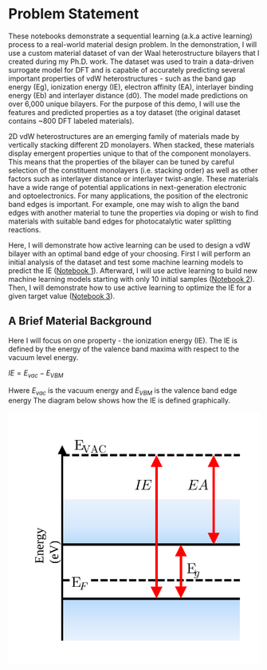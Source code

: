 # Problem Statement  

These notebooks demonstrate a sequential learning (a.k.a active learning) process to a real-world material design problem. In the demonstration, I will use a custom material dataset of van der Waal heterostructure bilayers that I created during my Ph.D. work. The dataset was used to train a data-driven surrogate model for DFT and is capable of accurately predicting several important properties of vdW heterostructures - such as the band gap energy (Eg), ionization energy (IE), electron affinity (EA), interlayer binding energy (Eb) and interlayer distance (d0). The model made predictions on over 6,000 unique bilayers. For the purpose of this demo, I will use the features and predicted properties as a toy dataset (the original dataset contains ~800 DFT labeled materials). 

2D vdW heterostructures are an emerging family of materials made by vertically stacking different 2D monolayers. When stacked, these materials display emergent properties unique to that of the component monolayers. This means that the properties of the bilayer can be tuned by careful selection of the constituent monolayers (i.e. stacking order) as well as other factors such as interlayer distance or interlayer twist-angle. These materials have a wide range of potential applications in next-generation electronic and optoelectronics. For many applications, the position of the electronic band edges is important. For example, one may wish to align the band edges with another material to tune the properties via doping or wish to find materials with suitable band edges for photocatalytic water splitting reactions. 

Here, I will demonstrate how active learning can be used to design a vdW bilayer with an optimal band edge of your choosing. First I will perform an initial analysis of the dataset and test some machine learning models to predict the IE ([Notebook 1](https://github.com/dwillhelm/ActiveHetML/blob/main/notebooks/01-data_exploration.ipynb)). Afterward, I will use active learning to build new machine learning models starting with only 10 initial samples ([Notebook 2](https://github.com/dwillhelm/ActiveHetML/blob/main/notebooks/01-data_exploration.ipynb)). Then, I will demonstrate how to use active learning to optimize the IE for a given target value ([Notebook 3](https://github.com/dwillhelm/ActiveHetML/blob/main/notebooks/03-active_learning_property_optimization.ipynb)). 


## A Brief Material Background

Here I will focus on one property - the ionization energy (IE). The IE is defined by the energy of the valence band maxima with respect to the vacuum level energy. 

$IE = E_{vac} - E_{VBM}$

Hwere $E_{vac}$ is the vacuum energy and $E_{VBM}$ is the valence band edge energy The diagram below shows how the IE is defined graphically.

![alt text](https://github.com/dwillhelm/ActiveHetML/blob/main/docs/figs/band_alignment_diagram.svg?raw=true)
